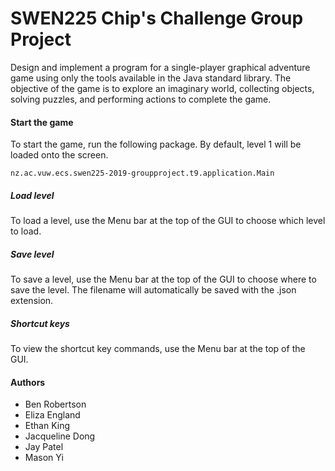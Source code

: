 # SWEN225 Chip's Challenge Group Project
Design and implement a program for a single-player graphical adventure game using only the tools available in the Java standard library.
The objective of the game is to explore an imaginary world, collecting objects, solving puzzles, and performing actions to complete the game.

#### Start the game
To start the game, run the following package. By default, level 1 will be loaded onto the screen.
````
nz.ac.vuw.ecs.swen225-2019-groupproject.t9.application.Main
````


##### Load level
To load a level, use the Menu bar at the top of the GUI to choose which level to load.

##### Save level
To save a level, use the Menu bar at the top of the GUI to choose where to save the level. The filename will automatically be saved with the .json extension.

##### Shortcut keys
To view the shortcut key commands, use the Menu bar at the top of the GUI.

#### Authors 
- Ben Robertson
- Eliza England
- Ethan King
- Jacqueline Dong
- Jay Patel
- Mason Yi



